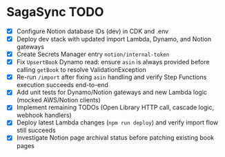 # SagaSync TODO

- [x] Configure Notion database IDs (dev) in CDK and .env
- [x] Deploy dev stack with updated import Lambda, Dynamo, and Notion gateways
- [x] Create Secrets Manager entry `notion/internal-token`
- [x] Fix `UpsertBook` Dynamo read: ensure `asin` is always provided before calling `getBook` to resolve ValidationException
- [x] Re-run `/import` after fixing `asin` handling and verify Step Functions execution succeeds end-to-end
- [x] Add unit tests for Dynamo/Notion gateways and new Lambda logic (mocked AWS/Notion clients)
- [x] Implement remaining TODOs (Open Library HTTP call, cascade logic, webhook handlers)
- [x] Deploy latest Lambda changes (`npm run deploy`) and verify import flow still succeeds
- [x] Investigate Notion page archival status before patching existing book pages
